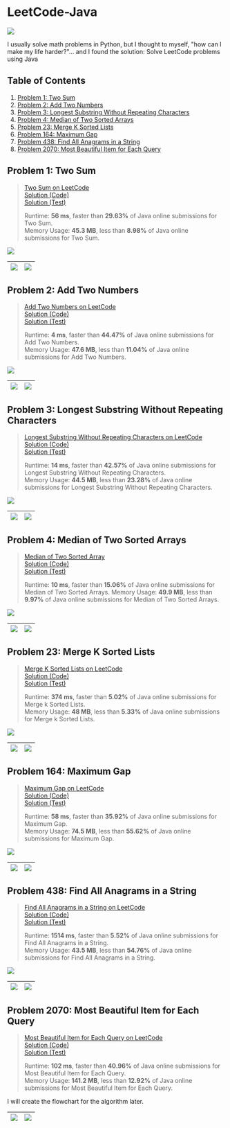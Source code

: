 # LeetCode-Java

![](LeetCode.png)

I usually solve math problems in Python, but I thought to myself, "how can I make my life harder?"... and I found the solution: Solve LeetCode problems using Java

## Table of Contents

1.  [Problem 1: Two Sum](#problem-1-two-sum)
2.  [Problem 2: Add Two Numbers](#problem-2-add-two-numbers)
3.  [Problem 3: Longest Substring Without Repeating Characters](#problem-3-longest-substring-without-repeating-characters)
4.  [Problem 4: Median of Two Sorted Arrays](#problem-4-median-of-two-sorted-arrays)
5.  [Problem 23: Merge K Sorted Lists](#problem-23-merge-k-sorted-lists)
6.  [Problem 164: Maximum Gap](#problem-164-maximum-gap)
7.  [Problem 438: Find All Anagrams in a String](#problem-438-find-all-anagrams-in-a-string)
8.  [Problem 2070: Most Beautiful Item for Each Query](#problem-2070-most-beautiful-item-for-each-query)

## Problem 1: Two Sum

> [Two Sum on LeetCode](https://leetcode.com/problems/two-sum/)  
> [Solution (Code)](jleetcode/src/main/java/org/virajshah/jleetcode/problems/TwoSum1/Solution.java)  
> [Solution (Test)](jleetcode/src/test/java/org/virajshah/jleetcode/problems/TwoSum1/SolutionTest.java)
>
> Runtime: **56 ms**, faster than **29.63%** of Java online submissions for Two Sum.  
> Memory Usage: **45.3 MB**, less than **8.98%** of Java online submissions for Two Sum.

![](README/images/TwoSumSolution1.png)

| [![](README/images/Top.png)](#leetcode-java) | [![](README/images/TOC.png)](#table-of-contents) |
| -------------------------------------------- | ------------------------------------------------ |

## Problem 2: Add Two Numbers

> [Add Two Numbers on LeetCode](https://leetcode.com/problems/add-two-numbers/)  
> [Solution (Code)](jleetcode/src/main/java/org/virajshah/jleetcode/problems/AddTwoNumbers2/Solution.java)  
> [Solution (Test)](jleetcode/src/test/java/org/virajshah/jleetcode/problems/AddTwoNumbers2/SolutionTest.java)
>
> Runtime: **4 ms**, faster than **44.47%** of Java online submissions for Add Two Numbers.  
> Memory Usage: **47.6 MB**, less than **11.04%** of Java online submissions for Add Two Numbers.

![](README/images/AddTwoNumbersSolution1.png)

| [![](README/images/Top.png)](#leetcode-java) | [![](README/images/TOC.png)](#table-of-contents) |
| -------------------------------------------- | ------------------------------------------------ |

## Problem 3: Longest Substring Without Repeating Characters

> [Longest Substring Without Repeating Characters on LeetCode](https://leetcode.com/problems/longest-substring-without-repeating-characters/)  
> [Solution (Code)](jleetcode/src/main/java/org/virajshah/jleetcode/problems/LongestSubstring3/Solution.java)  
> [Solution (Test)](jleetcode/src/test/java/org/virajshah/jleetcode/problems/LongestSubstring3/SolutionTest.java)
>
> Runtime: **14 ms**, faster than **42.57%** of Java online submissions for Longest Substring Without Repeating Characters.  
> Memory Usage: **44.5 MB**, less than **23.28%** of Java online submissions for Longest Substring Without Repeating Characters.

![](README/images/LongestSubstringWithoutRepeatingCharactersSolution.png)

| [![](README/images/Top.png)](#leetcode-java) | [![](README/images/TOC.png)](#table-of-contents) |
| -------------------------------------------- | ------------------------------------------------ |

## Problem 4: Median of Two Sorted Arrays

> [Median of Two Sorted Array](https://leetcode.com/problems/median-of-two-sorted-arrays/)  
> [Solution (Code)](jleetcode/src/main/java/org/virajshah/jleetcode/problems/MedianOfTwoSortedArrays4/Solution.java)  
> [Solution (Test)](jleetcode/src/test/java/org/virajshah/jleetcode/problems/MedianOfTwoSortedArrays4/SolutionTest.java)
>
> Runtime: **10 ms**, faster than **15.06%** of Java online submissions for Median of Two Sorted Arrays.
> Memory Usage: **49.9 MB**, less than **9.97%** of Java online submissions for Median of Two Sorted Arrays.

![](README/images/MedianOfTwoSortedArrays.png)

| [![](README/images/Top.png)](#leetcode-java) | [![](README/images/TOC.png)](#table-of-contents) |
| -------------------------------------------- | ------------------------------------------------ |

## Problem 23: Merge K Sorted Lists

> [Merge K Sorted Lists on LeetCode](https://leetcode.com/problems/merge-k-sorted-lists/)  
> [Solution (Code)](jleetcode/src/main/java/org/virajshah/jleetcode/problems/MergeSortedLists23/Solution.java)  
> [Solution (Test)](jleetcode/src/test/java/org/virajshah/jleetcode/problems/MergeSortedLists23/SolutionTest.java)
>
> Runtime: **374 ms**, faster than **5.02%** of Java online submissions for Merge k Sorted Lists.  
> Memory Usage: **48 MB**, less than **5.33%** of Java online submissions for Merge k Sorted Lists.

![](README/images/MergeKSortedListsSolution.png)

| [![](README/images/Top.png)](#leetcode-java) | [![](README/images/TOC.png)](#table-of-contents) |
| -------------------------------------------- | ------------------------------------------------ |

## Problem 164: Maximum Gap

> [Maximum Gap on LeetCode](https://leetcode.com/problems/maximum-gap/)  
> [Solution (Code)](jleetcode/src/main/java/org/virajshah/jleetcode/problems/MaximumGap164/Solution.java)  
> [Solution (Test)](jleetcode/src/test/java/org/virajshah/jleetcode/problems/MaximumGap164/SolutionTest.java)
>
> Runtime: **58 ms**, faster than **35.92%** of Java online submissions for Maximum Gap.  
> Memory Usage: **74.5 MB**, less than **55.62%** of Java online submissions for Maximum Gap.

![](README/images/MaximumGapSolution.png)

| [![](README/images/Top.png)](#leetcode-java) | [![](README/images/TOC.png)](#table-of-contents) |
| -------------------------------------------- | ------------------------------------------------ |

## Problem 438: Find All Anagrams in a String

> [Find All Anagrams in a String on LeetCode](https://leetcode.com/problems/find-all-anagrams-in-a-string/)  
> [Solution (Code)](jleetcode/src/main/java/org/virajshah/jleetcode/problems/anagrams438/Solution.java)  
> [Solution (Test)](jleetcode/src/test/java/org/virajshah/jleetcode/problems/anagrams438/SolutionTest.java)
>
> Runtime: **1514 ms**, faster than **5.52%** of Java online submissions for Find All Anagrams in a String.  
> Memory Usage: **43.5 MB**, less than **54.76%** of Java online submissions for Find All Anagrams in a String.

![](README/images/FindAllAnagramsSolution.png)

| [![](README/images/Top.png)](#leetcode-java) | [![](README/images/TOC.png)](#table-of-contents) |
| -------------------------------------------- | ------------------------------------------------ |

## Problem 2070: Most Beautiful Item for Each Query

> [Most Beautiful Item for Each Query on LeetCode](https://leetcode.com/problems/most-beautiful-item-for-each-query/)  
> [Solution (Code)](jleetcode/src/main/java/org/virajshah/jleetcode/problems/MostBeautifulItem2070/Solution.java)  
> [Solution (Test)](jleetcode/src/test/java/org/virajshah/jleetcode/problems/MostBeautifulItem2070/SolutionTest.java)
>
> Runtime: **102 ms**, faster than **40.96%** of Java online submissions for Most Beautiful Item for Each Query.  
> Memory Usage: **141.2 MB**, less than **12.92%** of Java online submissions for Most Beautiful Item for Each Query.

I will create the flowchart for the algorithm later.

| [![](README/images/Top.png)](#leetcode-java) | [![](README/images/TOC.png)](#table-of-contents) |
| -------------------------------------------- | ------------------------------------------------ |
